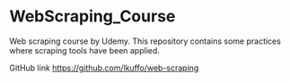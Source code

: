 # WebScraping_Course
Web scraping course by Udemy. This repository contains some practices where scraping tools have been applied.

GitHub link
https://github.com/lkuffo/web-scraping
